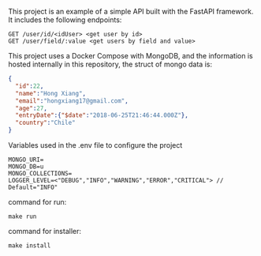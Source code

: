 This project is an example of a simple API built with the FastAPI framework. It includes the following endpoints:

 ```
GET /user/id/<idUser> <get user by id>
GET /user/field/:value <get users by field and value>
```

This project uses a Docker Compose with MongoDB, and the information is hosted internally in this repository, the struct of mongo data is:

```json
{
  "id":22,
  "name":"Hong Xiang",
  "email":"hongxiang17@gmail.com",
  "age":27,
  "entryDate":{"$date":"2018-06-25T21:46:44.000Z"},
  "country":"Chile"
}
 ```

Variables used in the .env file to configure the project
 ```
MONGO_URI=
MONGO_DB=u
MONGO_COLLECTIONS=
LOGGER_LEVEL=<"DEBUG","INFO","WARNING","ERROR","CRITICAL"> // Default="INFO"
 ```

command for run:
```
make run
```

command for installer:
 ```
 make install
 ```